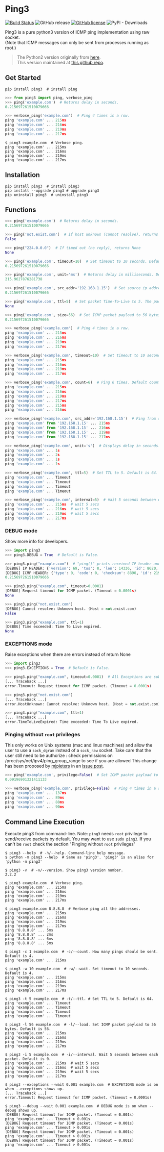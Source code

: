# Ping3
[![Build Status](https://travis-ci.org/kyan001/ping3.svg?branch=master)](https://travis-ci.org/kyan001/ping3)
![GitHub release](https://img.shields.io/github/release/kyan001/ping3.svg)
[![GitHub license](https://img.shields.io/github/license/kyan001/ping3.svg)](https://github.com/kyan001/ping3/blob/master/LICENSE)
![PyPI - Downloads](https://img.shields.io/pypi/dm/ping3.svg)

Ping3 is a pure python3 version of ICMP ping implementation using raw socket.\
(Note that ICMP messages can only be sent from processes running as root.)

> The Python2 version originally from [here](http://github.com/samuel/python-ping).\
> This version maintained at [this github repo](https://github.com/kyan001/ping3).

## Get Started

```shell
pip install ping3  # install ping
```

```python
>>> from ping3 import ping, verbose_ping
>>> ping('example.com')  # Returns delay in seconds.
0.215697261510079666

>>> verbose_ping('example.com')  # Ping 4 times in a row.
ping 'example.com' ... 215ms
ping 'example.com' ... 216ms
ping 'example.com' ... 219ms
ping 'example.com' ... 217ms
```

```shell
$ ping3 example.com  # Verbose ping.
ping 'example.com' ... 215ms
ping 'example.com' ... 216ms
ping 'example.com' ... 219ms
ping 'example.com' ... 217ms
```

## Installation

```shell
pip install ping3  # install ping3
pip install --upgrade ping3 # upgrade ping3
pip uninstall ping3  # uninstall ping3
```

## Functions

```python
>>> ping('example.com')  # Returns delay in seconds.
0.215697261510079666

>>> ping('not.exist.com')  # if host unknown (cannot resolve), returns False
False

>>> ping("224.0.0.0")  # If timed out (no reply), returns None
None

>>> ping('example.com', timeout=10)  # Set timeout to 10 seconds. Default timeout=4 for 4 seconds.
0.215697261510079666

>>> ping('example.com', unit='ms')  # Returns delay in milliseconds. Default unit='s' for seconds.
215.9627876281738

>>> ping('example.com', src_addr='192.168.1.15')  # Set source ip address for multiple interfaces. Default src_addr=None for no binding.
0.215697261510079666

>>> ping('example.com', ttl=5)  # Set packet Time-To-Live to 5. The packet is discarded if it does not reach the target host after 5 jumps. Default ttl=64.
None

>>> ping('example.com', size=56)  # Set ICMP packet payload to 56 bytes. The total ICMP packet size is 8 (header) + 56 (payload) = 64 bytes. Default size=56.
0.215697261510079666

>>> verbose_ping('example.com')  # Ping 4 times in a row.
ping 'example.com' ... 215ms
ping 'example.com' ... 216ms
ping 'example.com' ... 219ms
ping 'example.com' ... 217ms

>>> verbose_ping('example.com', timeout=10)  # Set timeout to 10 seconds. Default timeout=4 for 4 seconds.
ping 'example.com' ... 215ms
ping 'example.com' ... 216ms
ping 'example.com' ... 219ms
ping 'example.com' ... 217ms

>>> verbose_ping('example.com', count=6)  # Ping 6 times. Default count=4
ping 'example.com' ... 215ms
ping 'example.com' ... 216ms
ping 'example.com' ... 219ms
ping 'example.com' ... 217ms
ping 'example.com' ... 215ms
ping 'example.com' ... 216ms

>>> verbose_ping('example.com', src_addr='192.168.1.15')  # Ping from source IP address. Default src_addr=None
ping 'example.com' from '192.168.1.15' ... 215ms
ping 'example.com' from '192.168.1.15' ... 216ms
ping 'example.com' from '192.168.1.15' ... 219ms
ping 'example.com' from '192.168.1.15' ... 217ms

>>> verbose_ping('example.com', unit='s')  # Displays delay in seconds. Default unit="ms" for milliseconds.
ping 'example.com' ... 1s
ping 'example.com' ... 2s
ping 'example.com' ... 1s
ping 'example.com' ... 1s

>>> verbose_ping('example.com', ttl=5)  # Set TTL to 5. Default is 64.
ping 'example.com' ... Timeout
ping 'example.com' ... Timeout
ping 'example.com' ... Timeout
ping 'example.com' ... Timeout

>>> verbose_ping('example.com', interval=5)  # Wait 5 seconds between each packet. Default is 0.
ping 'example.com' ... 215ms  # wait 5 secs
ping 'example.com' ... 216ms  # wait 5 secs
ping 'example.com' ... 219ms  # wait 5 secs
ping 'example.com' ... 217ms
```

### DEBUG mode

Show more info for developers.

```python
>>> import ping3
>>> ping3.DEBUG = True  # Default is False.

>>> ping3.ping("example.com")  # "ping()" prints received IP header and ICMP header.
[DEBUG] IP HEADER: {'version': 69, 'tos': 0, 'len': 14336, 'id': 8620, 'flags': 0, 'ttl': 51, 'protocol': 1, 'checksum': *, 'src_addr': *, 'dest_addr': *}
[DEBUG] ICMP HEADER: {'type': 0, 'code': 0, 'checksum': 8890, 'id': 21952, 'seq': 0}
0.215697261510079666

>>> ping3.ping("example.com", timeout=0.0001)
[DEBUG] Request timeout for ICMP packet. (Timeout = 0.0001s)
None

>>> ping3.ping("not.exist.com")
[DEBUG] Cannot resolve: Unknown host. (Host = not.exist.com)
False

>>> ping3.ping("example.com", ttl=1)
[DEBUG] Time exceeded: Time To Live expired.
None
```

### EXCEPTIONS mode

Raise exceptions when there are errors instead of return None

```python
>>> import ping3
>>> ping3.EXCEPTIONS = True  # Default is False.

>>> ping3.ping("example.com", timeout=0.0001)  # All Exceptions are subclasses of PingError
[... Traceback ...]
error.Timeout: Request timeout for ICMP packet. (Timeout = 0.0001s)

>>> ping3.ping("not.exist.com")
[... Traceback ...]
error.HostUnknown: Cannot resolve: Unknown host. (Host = not.exist.com)

>>> ping3.ping("example.com", ttl=1)
[... Traceback ...]
error.TimeToLiveExpired: Time exceeded: Time To Live expired.
```

### Pinging without `root` privileges

This only works on Unix systems (mac and linux machines) and allow the user to use a `sock_dgram` instead of a `sock_raw` socket.
Take care that the user still need to be authorize : check permissions on /proc/sys/net/ipv4/ping_group_range to see if you are allowed
This change has been proposed by [mjpieters](https://github.com/mjpieters) in an [issue post](https://github.com/kyan001/ping3/issues/10).
```python
>>> ping('example.com', privilege=False)  # Set ICMP packet payload to 56 bytes. The total ICMP packet size is 8 (header) + 56 (payload) = 64 bytes. Default size=56.
0.09196901321411133

>>> verbose_ping('example.com', privilege=False)  # Ping 4 times in a row.
ping 'example.com' ... 137ms
ping 'example.com' ... 89ms
ping 'example.com' ... 88ms
ping 'example.com' ... 90ms
```

## Command Line Execution

Execute ping3 from command-line.
Note: `ping3` needs `root` privilege to send/receive packets by default. You may want to use `sudo ping3`.
If you can't be `root` check the section "Pinging without `root` privileges"

```shell
$ ping3 --help  # -h/--help. Command-line help message.
$ python -m ping3 --help  # Same as 'ping3'. 'ping3' is an alias for 'python -m ping3'

$ ping3 -v  # -v/--version. Show ping3 version number.
2.2.2

$ ping3 example.com  # Verbose ping.
ping 'example.com' ... 215ms
ping 'example.com' ... 216ms
ping 'example.com' ... 219ms
ping 'example.com' ... 217ms

$ ping3 example.com 8.8.8.8  # Verbose ping all the addresses.
ping 'example.com' ... 215ms
ping 'example.com' ... 216ms
ping 'example.com' ... 219ms
ping 'example.com' ... 217ms
ping '8.8.8.8' ... 5ms
ping '8.8.8.8' ... 2ms
ping '8.8.8.8' ... 6ms
ping '8.8.8.8' ... 5ms

$ ping3 -c 1 example.com  # -c/--count. How many pings should be sent. Default is 4.
ping 'example.com' ... 215ms

$ ping3 -w 10 example.com  # -w/--wait. Set timeout to 10 seconds. Default is 4.
ping 'example.com' ... 215ms
ping 'example.com' ... 216ms
ping 'example.com' ... 219ms
ping 'example.com' ... 217ms

$ ping3 -t 5 example.com  # -t/--ttl. # Set TTL to 5. Default is 64.
ping 'example.com' ... Timeout
ping 'example.com' ... Timeout
ping 'example.com' ... Timeout
ping 'example.com' ... Timeout

$ ping3 -l 56 example.com  # -l/--load. Set ICMP packet payload to 56 bytes. Default is 56.
ping 'example.com' ... 215ms
ping 'example.com' ... 216ms
ping 'example.com' ... 219ms
ping 'example.com' ... 217ms

$ ping3 -i 5 example.com  # -i/--interval. Wait 5 seconds between each packet. Default is 0.
ping 'example.com' ... 215ms  # wait 5 secs
ping 'example.com' ... 216ms  # wait 5 secs
ping 'example.com' ... 219ms  # wait 5 secs
ping 'example.com' ... 217ms

$ ping3 --exceptions --wait 0.001 example.com  # EXCPETIONS mode is on when --exceptions shows up.
[... Traceback ...]
error.Timeout: Request timeout for ICMP packet. (Timeout = 0.0001s)

$ ping3 --debug --wait 0.001 example.com  # DEBUG mode is on when --debug shows up.
[DEBUG] Request timeout for ICMP packet. (Timeout = 0.001s)
ping 'example.com' ... Timeout > 0.001s
[DEBUG] Request timeout for ICMP packet. (Timeout = 0.001s)
ping 'example.com' ... Timeout > 0.001s
[DEBUG] Request timeout for ICMP packet. (Timeout = 0.001s)
ping 'example.com' ... Timeout > 0.001s
[DEBUG] Request timeout for ICMP packet. (Timeout = 0.001s)
ping 'example.com' ... Timeout > 0.001s
```
